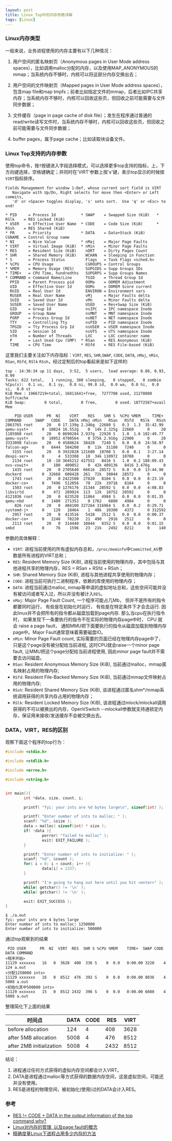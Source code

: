 ```yaml
---
layout: post
title: Linux Top中的内存参数详解
tags: [Linux]
---
```


### Linux内存类型

一般来说，业务进程使用的内存主要有以下几种情况：

1. 用户空间的匿名映射页（Anonymous pages in User Mode address spaces），比如调用malloc分配的内存，以及使用MAP_ANONYMOUS的mmap；当系统内存不够时，内核可以将这部分内存交换出去；

2. 用户空间的文件映射页（Mapped pages in User Mode address spaces），包含map file和map tmpfs；前者比如指定文件的mmap，后者比如IPC共享内存；当系统内存不够时，内核可以回收这些页，但回收之前可能需要与文件同步数据；

3. 文件缓存（page in page cache of disk file）；发生在程序通过普通的read/write读写文件时，当系统内存不够时，内核可以回收这些页，但回收之前可能需要与文件同步数据；

4. buffer pages，属于page cache；比如读取块设备文件。

### Linux Top支持的内存参数

使用top命令，按`f`按键进入字段选择模式，可以选择更多top支持的指标，上，下方向键选择，空格键确定；并同时在'VIRT'参数上按's'键，表示top显示的时候按`VIRT`指标排序。

```
Fields Management for window 1:Def, whose current sort field is VIRT
   Navigate with Up/Dn, Right selects for move then <Enter> or Left commits,
   'd' or <Space> toggles display, 's' sets sort.  Use 'q' or <Esc> to end!

* PID     = Process Id           * SWAP    = Swapped Size (KiB)   * RSlk    = RES Locked (KiB)
* USER    = Effective User Name  * CODE    = Code Size (KiB)      * RSsh    = RES Shared (KiB)
* PR      = Priority             * DATA    = Data+Stack (KiB)       CGNAME  = Control Group name
* NI      = Nice Value           * nMaj    = Major Page Faults
* VIRT    = Virtual Image (KiB)  * nMin    = Minor Page Faults
* RES     = Resident Size (KiB)    nDRT    = Dirty Pages Count
* SHR     = Shared Memory (KiB)    WCHAN   = Sleeping in Function
* S       = Process Status         Flags   = Task Flags <sched.h>
* %CPU    = CPU Usage              CGROUPS = Control Groups
* %MEM    = Memory Usage (RES)     SUPGIDS = Supp Groups IDs
* TIME+   = CPU Time, hundredths   SUPGRPS = Supp Groups Names
* COMMAND = Command Name/Line      TGID    = Thread Group Id
  PPID    = Parent Process pid     OOMa    = OOMEM Adjustment
  UID     = Effective User Id      OOMs    = OOMEM Score current
  RUID    = Real User Id           ENVIRON = Environment vars
  RUSER   = Real User Name         vMj     = Major Faults delta
  SUID    = Saved User Id          vMn     = Minor Faults delta
  SUSER   = Saved User Name        USED    = Res+Swap Size (KiB)
  GID     = Group Id               nsIPC   = IPC namespace Inode
  GROUP   = Group Name             nsMNT   = MNT namespace Inode
  PGRP    = Process Group Id       nsNET   = NET namespace Inode
  TTY     = Controlling Tty        nsPID   = PID namespace Inode
  TPGID   = Tty Process Grp Id     nsUSER  = USER namespace Inode
  SID     = Session Id             nsUTS   = UTS namespace Inode
  nTH     = Number of Threads      LXC     = LXC container name
  P       = Last Used Cpu (SMP)  * RSan    = RES Anonymous (KiB)
  TIME    = CPU Time             * RSfd    = RES File-based (KiB)
```

这里我们主要关注如下内存指标：`VIRT`,
`RES`, `SHR`,`SWAP`, `CODE`, `DATA`, `nMaj`, `nMin`, `RSan`, `RSfd`, `RSlk`
`RSsh`，经过定制后的top看起来是如下这样的:

```
top - 14:36:34 up 11 days,  3:52,  5 users,  load average: 0.88, 0.93, 0.99
Tasks: 622 total,   1 running, 380 sleeping,   0 stopped,   0 zombie
%Cpu(s):  0.1 us,  0.1 sy,  0.0 ni, 99.8 id,  0.0 wa,  0.0 hi,  0.0 si,  0.0 st
KiB Mem : 19667219+total, 16811641+free,  7277708 used, 21278080 buff/cache
KiB Swap:        0 total,        0 free,        0 used. 18772587+avail Mem

    PID USER      PR  NI    VIRT    RES    SHR S  %CPU %MEM     TIME+ COMMAND      SWAP   CODE    DATA nMaj nMin   RSan   RSfd   RSlk   RSsh
2863765 root      20   0 17.139g 2.346g  22680 S   0.3  1.3  35:42.99 qemu-syst+      0  10824 16.552g    0  14k 2.325g  22660      0     20
1185988 root      20   0 8690284 2.937g  22920 S   1.0  1.6 102:49.77 qemu-syst+      0  10952 4790564    0 375k 2.916g  22900      0     20
3333090 falcon    20   0 4588624  38420   7240 S   0.0  0.0  24:58.97 falcon-ag+      0   6444  584208    0  11k  31180   7240      0      0
   3155 root      20   0 3932828 121680  10708 S   0.0  0.1   3:27.14 devpi-ser+      0      4  533308   10  34k 110972  10708      0      0
   2134 root      10 -10 3645212 417552   8416 S   1.0  0.2 188:09.43 ovs-vswit+      0    100  409052    0  42k 409136   8416 3.476g      0
   1435 root      20   0 2705640  66616  28572 S   0.0  0.0  13:44.90 dockerd         0  32668  608428  261  72k  38044  28572      0      0
   1743 root      20   0 2422500  27820   8104 S   0.0  0.0   8:23.19 docker-co+      0   7496  512056   70  22k  19716   8104      0      0
   1503 root      20   0 1276176  31344  20592 S   0.0  0.0   4:08.83 libvirtd        0    472  289924  113  12k  10752  20592      0      0
4121036 root      20   0  623520  11864   4984 S   0.0  0.0   0:01.35 qemu-nbd        0   1480  271352    0 1762   6880   4984      0      0
    826 root      20   0  484100 327264 316964 S   0.0  0.2   0:29.71 systemd-j+      0    120   18464    1  48k  10300   4372      0 312592
   2957 root      20   0  413516   5428   2512 S   0.0  0.0   0:00.37 docker-co+      0   2248   78220   21  490   2916   2512      0      0
   2113 root      20   0  314440  10844   8352 S   0.0  0.0   0:01.15 smbd            0     76    1596   23  21k   2492   8212      0    140
```


参数的具体解释：

* `VIRT`: 进程当前使用的所有虚拟内存总和，`/proc/meminfo`中`Committed_AS`参数是所有进程的VIRT总和；
* `RES`: Resident Memory Size (KiB), 进程当前使用的物理内存，其中包括与其他进程共享的物理内存，RES = RSan + RSfd + RSsh；
* `SHR`: Shared Memory Size (KiB), 进程与其他进程共享使用的物理内存；
* `CODE`: 进程当前可执行二进制程序，依赖的库使用的物理内存；
* `DATA`: 进程当前通过malloc, mmap等申请的虚拟地址总和，这些空间可能并没有被访问或者写入过，所以并没有被计入`RES`。
* `nMaj`: Major Page Fault Count, 一个程序可能占几Mb， 但并不是所有的指令都要同时运行， 有些是在初始化时运行， 有些是在特定条件下才会去运行. 因此linux并不会把所有的指令都从磁盘加载到page内存. 那么当cpu在执行指令时， 如果发现下一条要执行的指令不在实际的物理内存page中时， CPU 就会 raise a page fault， 通知MMU把下面要执行的指令从磁盘加载到物理内存page中。Major Fault通常意味着需要磁盘IO。
* `nMin`: Minor Page Fault count, 实际需要的页面已经在物理内存page中了， 只是这个page没有被分配给当前进程, 这时CPU就会raise一个minor page fault, 让MMU把这个page分配给当前进程使用, 因此minor page fault并不需要去访问磁盘。
* `RSan`: Resident Anonymous Memory Size (KiB), 当前通过malloc，mmap匿名映射占用的物理内存;
* `RSfd`: Resident File-Backed Memory Size (KiB), 当前通过mmap文件映射占用的物理内存;
* `RSsh`: Resident Shared Memory Size (KiB), 该进程通过匿名shm*/mmap系统调用获得的共享内存占用的物理内存；
* `RSlk`: Resident Locked Memory Size (KiB), 该进程通过mlock/mlockall调用获得的不可以被换出的内存，OpenVSwitch --mlockall参数就支持通锁定内存，保证用来接收/发送缓存不会被交换出去。

### DATA，VIRT，RES的区别

观察下面这个程序的top行为：

```c
#include <stdio.h>

#include <stdlib.h>

#include <errno.h>

#include <string.h>


int main(){
        int *data, size, count, i;

        printf( "fyi: your ints are %d bytes large\n", sizeof(int) );

        printf( "Enter number of ints to malloc: " );
        scanf( "%d", &size );
        data = malloc( sizeof(int) * size );
        if( !data ){
                perror( "failed to malloc" );
                exit( EXIT_FAILURE );
        }

        printf( "Enter number of ints to initialize: " );
        scanf( "%d", &count );
        for( i = 0; i < count; i++ ){
                data[i] = 1337;
        }

        printf( "I'm going to hang out here until you hit <enter>" );
        while( getchar() != '\n' );
        while( getchar() != '\n' );

        exit( EXIT_SUCCESS );
}
```

```
$ ./a.out
fyi: your ints are 4 bytes large
Enter number of ints to malloc: 1250000
Enter number of ints to initialize: 500000
```

通过top观察到的结果
```
 PID USER      PR  NI  VIRT  RES  SHR S %CPU %MEM    TIME+  SWAP CODE DATA COMMAND
<程序开始>
11129 xxxxxxx   16   0  3628  408  336 S    0  0.0   0:00.00 3220    4  124 a.out
<分配1250000 ints>
11129 xxxxxxx   16   0  8512  476  392 S    0  0.0   0:00.00 8036    4 5008 a.out
<初始化其中500000 ints>
11129 xxxxxxx   15   0  8512 2432  396 S    0  0.0   0:00.00 6080    4 5008 a.out
```

整理简化下上面的结果

时间点 | DATA | CODE | RES | VIRT
---|---|---|---|---
before allocation|124|4|408|3628
after 5MB allocation|5008|4|476|8512
after 2MB initialization|5008|4|2432|8512

结论：
1. 进程通过任何方式获得的虚拟内存空间都会计入VIRT。
2. DATA是进程通过malloc等方式获得的数据内存空间，这是虚拟空间，可能还并没有使用。
3. RES是进程的物理空间，被初始化(使用)过的DATA会计入RES。

### 参考
* [RES != CODE + DATA in the output information of the top command,why?](https://stackoverflow.com/questions/7594548/res-code-data-in-the-output-information-of-the-top-command-why)
* [Linux对内存的管理, 以及page fault的概念](https://www.jianshu.com/p/f9b8c139c2ed)
* [精确度量Linux下进程占用多少内存的方法](https://github.com/digoal/blog/blob/master/201606/20160608_01.md)

